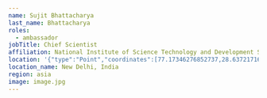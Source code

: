 ```yaml
---
name: Sujit Bhattacharya
last_name: Bhattacharya
roles:
  - ambassador
jobTitle: Chief Scientist
affiliation: National Institute of Science Technology and Development Studies
location: '{"type":"Point","coordinates":[77.17346276852737,28.637217167416907]}'
location_name: New Delhi, India
region: asia
image: image.jpg
---
```


